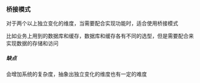 ### 桥接模式

对于两个以上独⽴变化的维度，当需要配合实现功能时，适合使用桥接模式

比如业务上用到的数据库和缓存，数据库和缓存各有不同的选型，但是需要配合来实现数据的存储和访问

##### 缺点

会增加系统的复杂度，抽象出独⽴变化的维度也有一定的难度